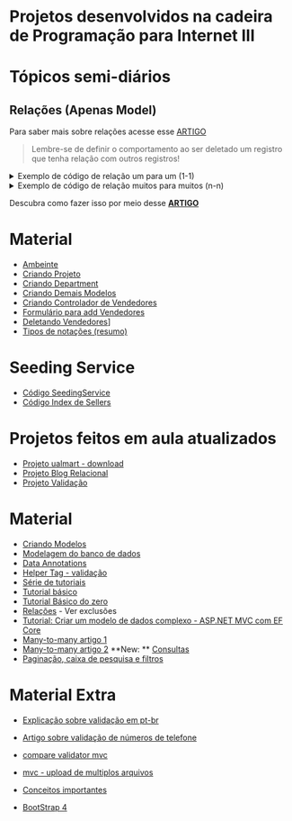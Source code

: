 # Projetos desenvolvidos na cadeira de Programação para Internet III

# Tópicos semi-diários
## Relações (Apenas Model)

Para saber mais sobre relações acesse esse [ARTIGO](https://docs.microsoft.com/pt-br/ef/core/modeling/relationships)

 > Lembre-se de definir o comportamento ao ser deletado um registro que tenha relação com outros registros!

<details>

<summary>Exemplo de código de relação um para um (1-1)</summary> 
```cs
public class Blog
{
    public int BlogId { get; set; }
    public string Url { get; set; }
    
    public Post Post { get; set; }
}

public class Post
{
    public int PostId { get; set; }
    public string Title { get; set; }
    public string Content { get; set; }

    public Blog Blog { get; set; }
}
```
</details>

<details>
<summary>Exemplo de código de relação um para muitos (1-n)</summary> 
```cs
 class MyContext : DbContext
{
    public DbSet<Blog> Blogs { get; set; }
    public DbSet<BlogImage> BlogImages { get; set; }

    protected override void OnModelCreating(ModelBuilder modelBuilder)
    {
        modelBuilder.Entity<Blog>()
            .HasOne(p => p.BlogImage)
            .WithOne(i => i.Blog)
            .HasForeignKey<BlogImage>(b => b.BlogForeignKey);
    }
}

public class Blog
{
    public int BlogId { get; set; }
    public string Url { get; set; }

    public BlogImage BlogImage { get; set; }
}

public class BlogImage
{
    public int BlogImageId { get; set; }
    public byte[] Image { get; set; }
    public string Caption { get; set; }

    public int BlogForeignKey { get; set; }
    public Blog Blog { get; set; }
}
```
</details>

<details>
<summary>Exemplo de código de relação muitos para muitos (n-n)</summary> 
```cs
 class MyContext : DbContext
{
    public DbSet<Post> Posts { get; set; }
    public DbSet<Tag> Tags { get; set; }

    protected override void OnModelCreating(ModelBuilder modelBuilder)
    {
        modelBuilder.Entity<PostTag>()
            .HasKey(pt => new { pt.PostId, pt.TagId });

        modelBuilder.Entity<PostTag>()
            .HasOne(pt => pt.Post)
            .WithMany(p => p.PostTags)
            .HasForeignKey(pt => pt.PostId);

        modelBuilder.Entity<PostTag>()
            .HasOne(pt => pt.Tag)
            .WithMany(t => t.PostTags)
            .HasForeignKey(pt => pt.TagId);
    }
}

public class Post
{
    public int PostId { get; set; }
    public string Title { get; set; }
    public string Content { get; set; }

    public List<PostTag> PostTags { get; set; }
}

public class Tag
{
    public string TagId { get; set; }

    public List<PostTag> PostTags { get; set; }
}

public class PostTag
{
    public int PostId { get; set; }
    public Post Post { get; set; }

    public string TagId { get; set; }
    public Tag Tag { get; set; }
}
```
</details>


## Deletando registros: Comportamentos de exclusão
Ao deletar um registro de uma tabela, os registros de outras tabelas que tenham relação com esse registro são impactados.
Precisamos garantir a consistência dos dados no banco relacional, sendo assim, devemos definir como tratar o impacto da remoção de um registro do banco no DBContext. O comportamento da exclusão normalmente deve ser baseado nas [exigências do relacionamento](https://docs.microsoft.com/pt-br/ef/core/modeling/relationships#required-and-optional-relationships), definidas apartir das regras de negócio.

Por exemplo,
Em um cenário onde haja uma tabela **Post** e uma tabela **Comentários**, qual o comportamento mais adequado ao excluir um registro da Tabela **Post** que tenha vários comentários (Tabela Comentários tem uma chave estrangeira da table Post)?

 - Deletar o registro de Post e todos os registros relacionados da tabela  **Comentários**?
 - Deletar o registro de Post e definir o valor **NULL** para a chave estrangeira desse registro em **Comentários**?
 - Não permitir a exlusão do registro da tabela **Post**?

<details>

<summary> Clique aqui para ver um código de exemplo! </summary> 

Você também pode fazer download do código [aqui](#)

```cs
    public class Author
    {
        public int AuthorId { get; set; }
        public string Name { get; set; }

        public List<Post> Posts { get; set; } = new List<Post>();
    }
```

```cs
  public class Comment
    {
        public int CommentId { get; set; }
        public string Content { get; set; }

        /*a exclamação após a palavra int indica que esse campo é opcional,
         sendo assim, podemos apagar o post em que esse comentário foi feito grandes impactos. 
         Nesse caso, os comentários ficariam orfãos, não tendo relação com nenhuma postagem.*/
        public int? PostId { get; set; }
        public Post Post { get; set; }
    }
```

```cs
 public class Post
    {
        public int PostId { get; set; }
        public string Title { get; set; }
        public string Content { get; set; }

        /*Relação entre a postagem e seu autor.
        O campo AuthorId torna-se obrigatório por padrão, 
        afinal o framework entende que ele é uma chave estrangeira,
         sendo assim, até podemos apagar o autor de uma postagem, porém isso terá um impacto nas 
         postagens feitas pelo autor. 
         Nesse caso, poderiamos deletar as postagens do autor ou definir o campo AuthorId como NULL,
         já que o mesmo é um campo obrigatório*/
        public int AuthorId { get; set; }
        public Author Author { get; set; }

        public List<Comment> Comments { get; set; } = new List<Comment>();
    }
```

Aproveite o exemplo para alterar o comportamento de delete e testar.

```cs
/*Arquivo DBContext*/
 protected override void OnModelCreating(ModelBuilder modelBuilder)
        {
            /*Uma postagem tem um autor, o qual tem várias postagens*/
            modelBuilder.Entity<Post>()
                .HasOne(p => p.Author)
                .WithMany(b => b.Posts)
                .OnDelete(DeleteBehavior.Cascade); /*Comportamento ao deletar uma postagem*/

            /*Uma postagem vários comentários, os quais são de/pertencem à apenas uma postagem*/
            modelBuilder.Entity<Post>()
                .HasMany(c => c.Comments)
                .WithOne(p => p.Post)
                .OnDelete(DeleteBehavior.ClientSetNull);/*Comportamento ao deletar uma postagem*/

            /*Uma autor tem vários posts, os quais são de/pertencem à apenas um autor*/
            modelBuilder.Entity<Author>()
                .HasMany(p => p.Posts)
                .WithOne(a => a.Author)
                .OnDelete(DeleteBehavior.Cascade);/*Comportamento ao deletar autor*/
        }

```
</details>

Descubra como fazer isso por meio desse **[ARTIGO](https://docs.microsoft.com/pt-br/ef/core/saving/cascade-delete)**

# Material 
 - [Ambeinte](aspnetcoremvc/ambiente.md)
 - [Criando Projeto](aspnetcoremvc/criandoprojeto.md)
 - [Criando Department](aspnetcoremvc/department.md)
 - [Criando Demais Modelos](aspnetcoremvc/criandomodels.md) 
 - [Criando Controlador de Vendedores](aspnetcoremvc/controladores-seller.md)
 - [Formulário para add Vendedores](aspnetcoremvc/formulario-criacao-seller.md)
 - [Deletando Vendedores](aspnetcoremvc/deletando-seller.md)]
 - [Tipos de notações (resumo)](https://github.com/romuloreis/P4I/blob/master/aspnetcoremvc/annotations.md)
 
 
 # Seeding Service
  - [Código SeedingService](aspnetcoremvc/seedingservice.md)
  - [Código Index de Sellers](https://github.com/romuloreis/P4I/blob/master/aspnetcoremvc/notas-aula.md)
  
  # Projetos feitos em aula atualizados
   - [Projeto ualmart - download](https://github.com/romuloreis/P4I/blob/master/aspnetcoremvc/ualmart.zip)
   - [Projeto Blog Relacional](https://github.com/romuloreis/P4I/blob/master/aspnetcoremvc/SuperBlogRelacional.zip)
   - [Projeto Validação](https://github.com/romuloreis/P4I/blob/master/aspnetcoremvc/ValidationApplication.zip)
   
   
   # Material
   
   - [Criando Modelos](https://docs.microsoft.com/pt-br/ef/core/modeling/)
   - [Modelagem do banco de dados](https://docs.microsoft.com/pt-br/ef/core/modeling/relational/)
   - [Data Annotations](https://docs.microsoft.com/pt-br/ef/ef6/modeling/code-first/data-annotations)
   - [Helper Tag - validação](https://docs.microsoft.com/pt-br/aspnet/core/mvc/views/working-with-forms?view=aspnetcore-3.0#the-validation-summary-tag-helper)
   - [Série de tutoriais](https://docs.microsoft.com/pt-br/aspnet/core/data/ef-mvc/?view=aspnetcore-2.2)
   - [Tutorial básico](https://docs.microsoft.com/pt-br/ef/core/get-started/aspnetcore/new-db?tabs=visual-studio)
   - [Tutorial Básico do zero](https://docs.microsoft.com/pt-br/aspnet/core/tutorials/first-mvc-app/start-mvc?view=aspnetcore-2.2&tabs=visual-studio)
   - [Relações](https://docs.microsoft.com/pt-br/ef/core/modeling/relationships) - Ver exclusões
   - [Tutorial: Criar um modelo de dados complexo - ASP.NET MVC com EF Core](https://docs.microsoft.com/pt-br/aspnet/core/data/ef-mvc/complex-data-model?view=aspnetcore-2.2)
   - [Many-to-many artigo 1](https://www.codeproject.com/Articles/702890/MVC-Entity-Framework-and-Many-to-Many-Relation)
   - [Many-to-many artigo 2](https://www.learnentityframeworkcore.com/configuration/many-to-many-relationship-configuration)
   **New: ** [Consultas](https://docs.microsoft.com/pt-br/ef/core/querying/)
   - [Paginação, caixa de pesquisa e filtros](https://docs.microsoft.com/pt-br/aspnet/core/data/ef-mvc/sort-filter-page?view=aspnetcore-2.2)
   
   # Material Extra
   
  - [Explicação sobre validação em pt-br](https://docs.microsoft.com/pt-br/aspnet/core/mvc/models/validation?view=aspnetcore-2.1)
  - [Artigo sobre validação de números de telefone](https://sensibledev.com/phone-number-validation-in-asp-net/)
  - [compare validator mvc](https://sensibledev.com/compare-validator-in-mvc/)
  - [mvc - upload de multiplos arquivos](https://sensibledev.com/mvc-multiple-file-upload/)
  
  - [Conceitos importantes](https://sensibledev.com/entity-framework-interview-questions/)
  - [BootStrap 4](https://sensibledev.com/mvc-bootstrap-form-example/)
  
  
